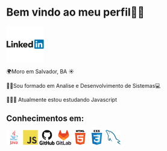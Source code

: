 #  Bem vindo ao meu perfil🧔🏾
<a href="https://www.linkedin.com/in/geovanenascimento/" target="_blank">
<img align="center" alt="geovane-linkedin" height="98" width="100" src="https://raw.githubusercontent.com/devicons/devicon/master/icons/linkedin/linkedin-original-wordmark.svg"
style="max-width:100%;">
</a>

🌍Moro em Salvador, BA ☀️

👨‍🎓Sou formado em Analise e Desenvolvimento de Sistemas💻

👨🏾‍💻 Atualmente estou estudando Javascript

## Conhecimentos em:
<img src = "https://raw.githubusercontent.com/devicons/devicon/master/icons/java/java-original-wordmark.svg" alt = "rails" width = "40" height = "40" style = "largura máxima: 100%;"> </img><img src = "https://raw.githubusercontent.com/devicons/devicon/master/icons/javascript/javascript-original.svg" alt = "github" width = "40" height = "40" style = "max -largura: 100%; "> </img><img src = "https://raw.githubusercontent.com/devicons/devicon/master/icons/github/github-original-wordmark.svg" alt = "github" width = "40" height = "40" style = "max -largura: 100%; "> </img><img src = "https://raw.githubusercontent.com/devicons/devicon/master/icons/gitlab/gitlab-original-wordmark.svg" alt = "github" width = "40" height = "40" style = "max -largura: 100%; "> </img><img src = "https://raw.githubusercontent.com/devicons/devicon/master/icons/html5/html5-original-wordmark.svg" alt = "github" width = "40" height = "40" style = "max -largura: 100%; "> </img><img src = "https://raw.githubusercontent.com/devicons/devicon/master/icons/css3/css3-original-wordmark.svg" alt = "github" width = "40" height = "40" style = "max -largura: 100%; "> </img><img src = "https://raw.githubusercontent.com/devicons/devicon/master/icons/mysql/mysql-original.svg" alt = "github" width = "40" height = "40" style = "max -largura: 100%; "> </img>
